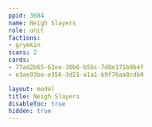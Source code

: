 ```yaml
---
ppid: 3684
name: Neigh Slayers
role: unit
factions:
- grymkin
scans: 2
cards:
- 77ad2b65-62ee-30b6-b5bc-7d8e171b9b4f
- e3ae93be-e356-3d21-a1a1-b9f76aa8cdb0

layout: model
title: Neigh Slayers
disableToc: true
hidden: true
---
```

